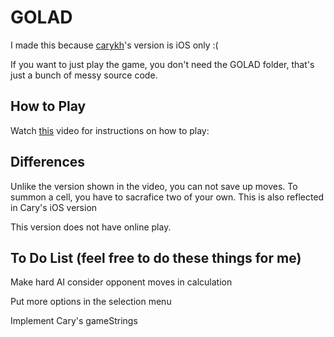 # GOLAD
I made this because [carykh](https://www.youtube.com/user/carykh)'s version is iOS only :(

If you want to just play the game, you don't need the GOLAD folder, that's just a bunch of messy source code.  

## How to Play

Watch [this](https://www.youtube.com/watch?v=JkGZ2Hl1l8c) video for instructions on how to play:

## Differences

Unlike the version shown in the video, you can not save up moves. To summon a cell, you have to sacrafice two of your own.
This is also reflected in Cary's iOS version

This version does not have online play.

## To Do List (feel free to do these things for me)

Make hard AI consider opponent moves in calculation

Put more options in the selection menu

Implement Cary's gameStrings

